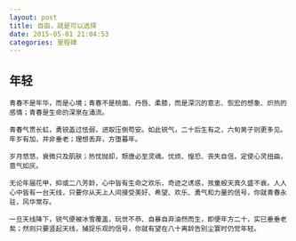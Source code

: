 ```yaml
---
layout: post
title: 自由，就是可以选择
date: 2015-05-01 21:04:53
categories: 里程碑
---
```

## 年轻

    青春不是年华，而是心境；青春不是桃面、丹唇、柔膝，而是深沉的意志、恢宏的想象、炽热的感情；青春是生命的深泉在涌流。

    青春气贯长虹，勇锐盖过怯弱，进取压倒苟安。如此锐气，二十后生有之，六旬男子则更多见。年岁有加，并非垂老；理想丢弃，方堕暮年。

    岁月悠悠，衰微只及肌肤；热忱抛却，颓唐必至灵魂。忧烦、惶恐、丧失自信，定使心灵扭曲，意气如灰。

    无论年届花甲，抑或二八芳龄，心中皆有生命之欢乐，奇迹之诱惑，孩童般天真久盛不衰。人人心中皆有一台天线，只要你从天上人间接受美好、希望、欢乐、勇气和力量的信号，你就青春永驻，风华常存。

    一旦天线降下，锐气便被冰雪覆盖，玩世不恭、自暴自弃油然而生，即便年方二十，实已垂垂老矣；然则只要竖起天线，捕捉乐观的信号，你就有望在八十离龄告别尘寰时仍觉年轻。

